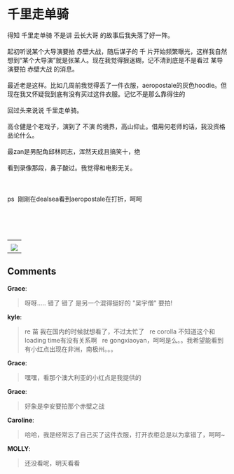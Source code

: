 # 千里走单骑

<div id="msgcns!B37A52AAF181A958!758" class="bvMsg"><div>得知 千里走单骑 不是讲 云长大哥 的故事后我失落了好一阵。</div>
<div> </div>
<div>起初听说某个大导演要拍 赤壁大战，随后谋子的 千 片开始频繁曝光，这样我自然想到“某个大导演”就是张某人。现在我觉得狠迷糊，记不清到底是不是看过 某导演要拍 赤壁大战 的消息。</div>
<div> </div>
<div>最近老是这样。比如几周前我觉得丢了一件衣服，aeropostale的灰色hoodie。但现在我又怀疑我到底有没有买过这件衣服。记忆不是那么靠得住的</div>
<div> </div>
<div>回过头来说说 千里走单骑。</div>
<div> </div>
<div>高仓健是个老戏子，演到了 不演 的境界，高山仰止。借用何老师的话，我没资格品论什么。</div>
<div> </div>
<div>最zan是男配角邱林同志，浑然天成且搞笑十，绝</div>
<div> </div>
<div>看到录像那段，鼻子酸过。我觉得和电影无关。</div>
<div> </div>
<div> </div>
<div> </div>
<div>ps  刚刚在dealsea看到aeropostale在打折，呵呵</div>
<div> </div>
<div> </div>
<div> </div>
<div> </div></div><table cellspacing="0" border="0"><tr><td></td></tr><tr><td valign="top"><a href="http://blufiles.storage.live.com/y1ptgCKLoj83DnC7W4sWcZcEzhKGulkZTub6FM1t2HPihvm5Dr9FFllRJGnYoi7HJ3dqb1oMEP0-Ck" target="_blank" rel="WLPP;url=http://blufiles.storage.live.com/y1ptgCKLoj83DnC7W4sWcZcEzhKGulkZTub6FM1t2HPihvm5Dr9FFllRJGnYoi7HJ3dqb1oMEP0-Ck;cnsid=cns&#033;B37A52AAF181A958&#033;759"><img src="http://blufiles.storage.live.com/y1ptgCKLoj83DnC7W4sWcZcE9h6wSIm6udRp6p-WeoSL7audhlLsSleXRSvRaG2TKeoun_RNl-YLgs" border="0" /></a></td></tr></table>

## Comments

**Grace**:
> 呀呀.....
错了
错了
是另一个混得挺好的
&quot;吴宇僧&quot;
要拍!

**kyle**:
> re 苗 我在国内的时候就想看了，不过太忙了
 
re corolla 不知道这个和loading time有没有关系啊
 
re gongxiaoyan，呵呵是么。。我希望能看到有小红点出现在非洲，南极州。。。

**Grace**:
> 嘿嘿，看那个澳大利亚的小红点是我提供的
 

**Grace**:
> 好象是李安要拍那个赤壁之战

**Caroline**:
> 哈哈，我是经常忘了自己买了这件衣服，打开衣柜总是以为拿错了，呵呵~

**MOLLY**:
> 还没看呢，明天看看

